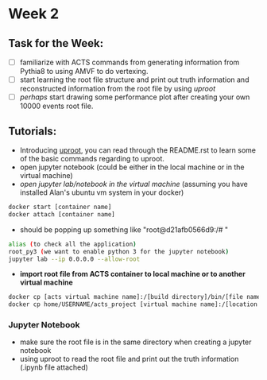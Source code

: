 # Week 2

## Task for the Week:
 - [ ] familiarize with ACTS commands from generating information from Pythia8 to using AMVF to do vertexing. 
 - [ ] start learning the root file structure and print out truth information and reconstructed information from the root file by using _uproot_
 - [ ] _perhaps_ start drawing some performance plot after creating your own 10000 events root file.

## Tutorials:
 - Introducing [uproot](https://github.com/scikit-hep/uproot3), you can read through the README.rst to learn some of the basic commands regarding to uproot.
 - open jupyter notebook (could be either in the local machine or in the virtual machine)
  - _open jupyter lab/notebook in the virtual machine_ (assuming you have installed Alan's ubuntu vm system in your docker)
```bash
docker start [container name]
docker attach [container name] 
```
 - should be popping up something like "root@d21afb0566d9:/# "
```bash
alias (to check all the application)
root_py3 (we want to enable python 3 for the jupyter notebook)
jupyter lab --ip 0.0.0.0 --allow-root
```
 - **import root file from ACTS container to local machine or to another virtual machine**
```bash
docker cp [acts virtual machine name]:/[build directory]/bin/[file name] home/USERNAME/acts_project
docker cp home/USERNAME/acts_project [virtual machine name]:/[location you want to copy]
```

### Jupyter Notebook
 - make sure the root file is in the same directory when creating a jupyter notebook
 - using uproot to read the root file and print out the truth information (.ipynb file attached)
